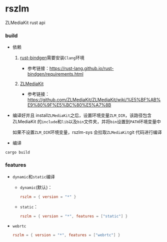 # rszlm

ZLMediaKit rust api

### build

- 依赖

  1. [rust-bindgen](https://github.com/rust-lang/rust-bindgen)需要安装`Clang`环境

     - 参考链接：https://rust-lang.github.io/rust-bindgen/requirements.html

  2. [ZLMediaKit](https://github.com/ZLMediaKit/ZLMediaKit)
     - 参考链接：https://github.com/ZLMediaKit/ZLMediaKit/wiki/%E5%BF%AB%E9%80%9F%E5%BC%80%E5%A7%8B

- 编译好并且 install`ZLMediaKit`之后，设置环境变量`ZLM_DIR`，该路径包含 ZLMediaKit 的`include`和`lib`以及`bin`文件夹，并将`bin`设置到`PATH`环境变量中

  如果不设置`ZLM_DIR`环境变量，rszlm-sys 会拉取`ZLMediaKit`git 代码进行编译

- 编译

```shell
cargo build
```

### features

- `dynamic`和`static`编译

  - `dynamic`(默认)：

    ```toml
    rszlm = { version = "*" }
    ```

  - `static`：

    ```toml
    rszlm = { version = "*", features = ["static"] }
    ```

- `webrtc`

  ```toml
  rszlm = { version = "*", features = ["webrtc"] }
  ```
